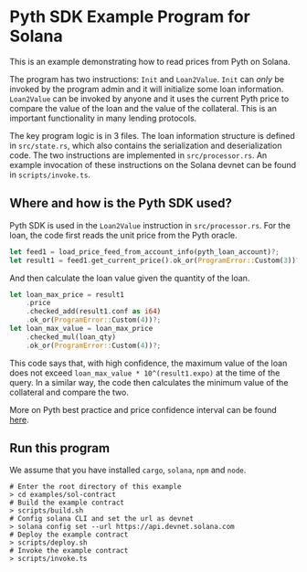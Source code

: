 # Pyth SDK Example Program for Solana

This is an example demonstrating how to read prices from Pyth on Solana.

The program has two instructions: `Init` and `Loan2Value`.
`Init` can *only* be invoked by the program admin and it will initialize some loan information.
`Loan2Value` can be invoked by anyone and it uses the current Pyth price to compare the value of the loan and the value of the collateral.
This is an important functionality in many lending protocols.

The key program logic is in 3 files.
The loan information structure is defined in `src/state.rs`, which also contains the serialization and deserialization code.
The two instructions are implemented in `src/processor.rs`.
An example invocation of these instructions on the Solana devnet can be found in `scripts/invoke.ts`.

## Where and how is the Pyth SDK used?
Pyth SDK is used in the `Loan2Value` instruction in `src/processor.rs`.
For the loan, the code first reads the unit price from the Pyth oracle.
```rust
let feed1 = load_price_feed_from_account_info(pyth_loan_account)?;
let result1 = feed1.get_current_price().ok_or(ProgramError::Custom(3))?;
```

And then calculate the loan value given the quantity of the loan.
```rust
let loan_max_price = result1
    .price
    .checked_add(result1.conf as i64)
    .ok_or(ProgramError::Custom(4))?;
let loan_max_value = loan_max_price
    .checked_mul(loan_qty)
    .ok_or(ProgramError::Custom(4))?;
```

This code says that, with high confidence, the maximum value of the loan does not exceed `loan_max_value * 10^(result1.expo)` at the time of the query.
In a similar way, the code then calculates the minimum value of the collateral and compare the two.

More on Pyth best practice and price confidence interval can be found [here](https://docs.pyth.network/consume-data/best-practices).

## Run this program
We assume that you have installed `cargo`, `solana`, `npm` and `node`.

```shell
# Enter the root directory of this example
> cd examples/sol-contract
# Build the example contract
> scripts/build.sh
# Config solana CLI and set the url as devnet
> solana config set --url https://api.devnet.solana.com
# Deploy the example contract
> scripts/deploy.sh
# Invoke the example contract
> scripts/invoke.ts
```
